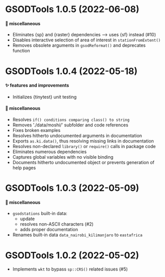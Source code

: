 # GSODTools 1.0.5 (2022-06-08)

#### 🍬 miscellaneous

  * Eliminates {sp} and {raster} dependencies --> uses {sf} instead (#10)
  * Disables interactive selection of area of interest in `stationFromExtent()`
  * Removes obsolete arguments in `gsodReformat()` and deprecates function


# GSODTools 1.0.4 (2022-05-18)

#### ✨ features and improvements

  * Initializes {tinytest} unit testing

#### 🍬 miscellaneous

  * Resolves `if() conditions comparing class() to string`
  * Removes './data/moshi/' subfolder and code references
  * Fixes broken examples
  * Resolves hitherto undocumented arguments in documentation
  * Exports `as.ki.data()`, thus resolving missing links in documentation
  * Resolves non-declared `library()` or `require()` calls in package code
  * Eliminates numerous dependencies
  * Captures global variables with no visible binding
  * Documents hitherto undocumented object or prevents generation of help pages


# GSODTools 1.0.3 (2022-05-09)

#### 🍬 miscellaneous

  * `gsodstations` built-in data:
    - update
    - resolves non-ASCII characters (#2)
    - adds proper documentation
  * Renames built-in data `data_nairobi_kilimanjaro` to `eastafrica`


# GSODTools 1.0.2 (2022-05-02)

  * Implements `wkt` to bypass `sp::CRS()` related issues (#5)
